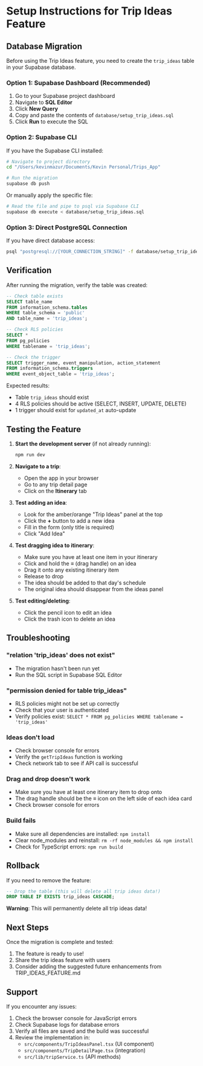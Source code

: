 # Setup Instructions for Trip Ideas Feature

## Database Migration

Before using the Trip Ideas feature, you need to create the `trip_ideas` table in your Supabase database.

### Option 1: Supabase Dashboard (Recommended)
1. Go to your Supabase project dashboard
2. Navigate to **SQL Editor**
3. Click **New Query**
4. Copy and paste the contents of `database/setup_trip_ideas.sql`
5. Click **Run** to execute the SQL

### Option 2: Supabase CLI
If you have the Supabase CLI installed:

```bash
# Navigate to project directory
cd "/Users/kevinmazur/Documents/Kevin Personal/Trips_App"

# Run the migration
supabase db push
```

Or manually apply the specific file:

```bash
# Read the file and pipe to psql via Supabase CLI
supabase db execute < database/setup_trip_ideas.sql
```

### Option 3: Direct PostgreSQL Connection
If you have direct database access:

```bash
psql "postgresql://[YOUR_CONNECTION_STRING]" -f database/setup_trip_ideas.sql
```

## Verification

After running the migration, verify the table was created:

```sql
-- Check table exists
SELECT table_name 
FROM information_schema.tables 
WHERE table_schema = 'public' 
AND table_name = 'trip_ideas';

-- Check RLS policies
SELECT * 
FROM pg_policies 
WHERE tablename = 'trip_ideas';

-- Check the trigger
SELECT trigger_name, event_manipulation, action_statement
FROM information_schema.triggers
WHERE event_object_table = 'trip_ideas';
```

Expected results:
- Table `trip_ideas` should exist
- 4 RLS policies should be active (SELECT, INSERT, UPDATE, DELETE)
- 1 trigger should exist for `updated_at` auto-update

## Testing the Feature

1. **Start the development server** (if not already running):
   ```bash
   npm run dev
   ```

2. **Navigate to a trip**:
   - Open the app in your browser
   - Go to any trip detail page
   - Click on the **Itinerary** tab

3. **Test adding an idea**:
   - Look for the amber/orange "Trip Ideas" panel at the top
   - Click the **+** button to add a new idea
   - Fill in the form (only title is required)
   - Click "Add Idea"

4. **Test dragging idea to itinerary**:
   - Make sure you have at least one item in your itinerary
   - Click and hold the **≡** (drag handle) on an idea
   - Drag it onto any existing itinerary item
   - Release to drop
   - The idea should be added to that day's schedule
   - The original idea should disappear from the ideas panel

5. **Test editing/deleting**:
   - Click the pencil icon to edit an idea
   - Click the trash icon to delete an idea

## Troubleshooting

### "relation 'trip_ideas' does not exist"
- The migration hasn't been run yet
- Run the SQL script in Supabase SQL Editor

### "permission denied for table trip_ideas"
- RLS policies might not be set up correctly
- Check that your user is authenticated
- Verify policies exist: `SELECT * FROM pg_policies WHERE tablename = 'trip_ideas'`

### Ideas don't load
- Check browser console for errors
- Verify the `getTripIdeas` function is working
- Check network tab to see if API call is successful

### Drag and drop doesn't work
- Make sure you have at least one itinerary item to drop onto
- The drag handle should be the **≡** icon on the left side of each idea card
- Check browser console for errors

### Build fails
- Make sure all dependencies are installed: `npm install`
- Clear node_modules and reinstall: `rm -rf node_modules && npm install`
- Check for TypeScript errors: `npm run build`

## Rollback

If you need to remove the feature:

```sql
-- Drop the table (this will delete all trip ideas data!)
DROP TABLE IF EXISTS trip_ideas CASCADE;
```

**Warning**: This will permanently delete all trip ideas data!

## Next Steps

Once the migration is complete and tested:
1. The feature is ready to use!
2. Share the trip ideas feature with users
3. Consider adding the suggested future enhancements from TRIP_IDEAS_FEATURE.md

## Support

If you encounter any issues:
1. Check the browser console for JavaScript errors
2. Check Supabase logs for database errors
3. Verify all files are saved and the build was successful
4. Review the implementation in:
   - `src/components/TripIdeasPanel.tsx` (UI component)
   - `src/components/TripDetailPage.tsx` (integration)
   - `src/lib/tripService.ts` (API methods)

